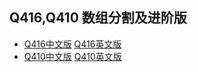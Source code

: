 ## Q416,Q410 数组分割及进阶版
* [Q416中文版](https://leetcode-cn.com/problems/partition-equal-subset-sum/) [Q416英文版](https://leetcode.com/problems/partition-equal-subset-sum/)
* [Q410中文版](https://leetcode-cn.com/problems/split-array-largest-sum/description/) [Q410英文版](https://leetcode.com/problems/split-array-largest-sum/description/)